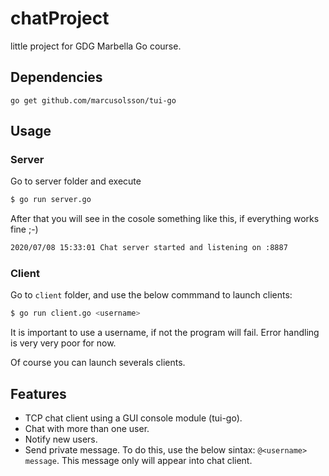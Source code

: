 # chatProject
little project for GDG Marbella Go course.

## Dependencies

`go get github.com/marcusolsson/tui-go`

## Usage

### Server

Go to  server folder and execute 
```bash
$ go run server.go
```

After that you will see in the cosole something like this, if everything works fine ;-) 

```bash
2020/07/08 15:33:01 Chat server started and listening on :8887
```

### Client

Go to `client` folder, and use the below commmand to launch clients:

```bash
$ go run client.go <username>
``` 
It is important to use a username, if not the program will fail. Error handling is very very poor for now.

Of course you can launch severals clients.

## Features

* TCP chat client using a GUI console module (tui-go).
* Chat with more than one user.
* Notify new users.
* Send private message. To do this, use the below sintax: `@<username> message`. This message only will appear into <username> chat client.

